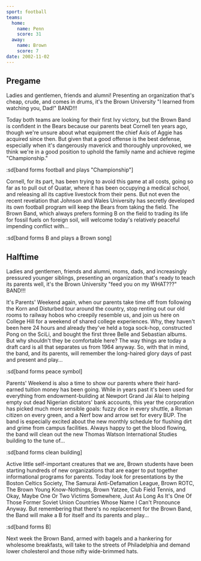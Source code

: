 ```yaml
---
sport: football
teams:
  home:
    name: Penn
    score: 31
  away:
    name: Brown
    score: 7
date: 2002-11-02
---
```


## Pregame

Ladies and gentlemen, friends and alumni! Presenting an organization that's cheap, crude, and comes in drums, it's the Brown University "I learned from watching you, Dad!" BAND!!!

Today both teams are looking for their first Ivy victory, but the Brown Band is confident in the Bears because our parents beat Cornell ten years ago, though we're unsure about what equipment the chief Axis of Aggie has acquired since then. But given that a good offense is the best defense, especially when it's dangerously maverick and thoroughly unprovoked, we think we're in a good position to uphold the family name and achieve regime "Championship."

:sd[band forms football and plays "Championship"]

Cornell, for its part, has been trying to avoid this game at all costs, going so far as to pull out of Quatar, where it has been occupying a medical school, and releasing all its captive livestock from their pens. But not even the recent revelation that Johnson and Wales University has secretly developed its own football program will keep the Bears from taking the field. The Brown Band, which always prefers forming B on the field to trading its life for fossil fuels on foreign soil, will welcome today's relatively peaceful impending conflict with...

:sd[band forms B and plays a Brown song]

## Halftime

Ladies and gentlemen, friends and alumni, moms, dads, and increasingly pressured younger siblings, presenting an organization that's ready to teach its parents well, it's the Brown University "feed you on my WHAT???" BAND!!!

It's Parents' Weekend again, when our parents take time off from following the Korn and Disturbed tour around the country, stop renting out our old rooms to railway hobos who creepily resemble us, and join us here on College Hill for a weekend of shared college experiences. Why, they haven't been here 24 hours and already they've held a toga sock-hop, constructed Pong on the SciLi, and bought the first three Belle and Sebastian albums. But why shouldn't they be comfortable here? The way things are today a draft card is all that separates us from 1964 anyway. So, with that in mind, the band, and its parents, will remember the long-haired glory days of past and present and play...

:sd[band forms peace symbol]

Parents' Weekend is also a time to show our parents where their hard-earned tuition money has been going. While in years past it's been used for everything from endowment-building at Newport Grand Jai Alai to helping empty out dead Nigerian dictators' bank accounts, this year the corporation has picked much more sensible goals: fuzzy dice in every shuttle, a Roman citizen on every green, and a Nerf bow and arrow set for every BUP. The band is especially excited about the new monthly schedule for flushing dirt and grime from campus facilities. Always happy to get the blood flowing, the band will clean out the new Thomas Watson International Studies building to the tune of...

:sd[band forms clean building]

Active little self-important creatures that we are, Brown students have been starting hundreds of new organizations that are eager to put together informational programs for parents. Today look for presentations by the Boston Celtics Society, The Samurai Anti-Defamation League, Brown ROTC, The Brown Young Know-Nothings, Brown Yatzee, Club Field Tennis, and Okay, Maybe One Or Two Victims Somewhere, Just As Long As It's One Of Those Former Soviet Union Countries Whose Name I Can't Pronounce Anyway. But remembering that there's no replacement for the Brown Band, the Band will make a B for itself and its parents and play...

:sd[band forms B]

Next week the Brown Band, armed with bagels and a hankering for wholesome breakfasts, will take to the streets of Philadelphia and demand lower cholesterol and those nifty wide-brimmed hats.
